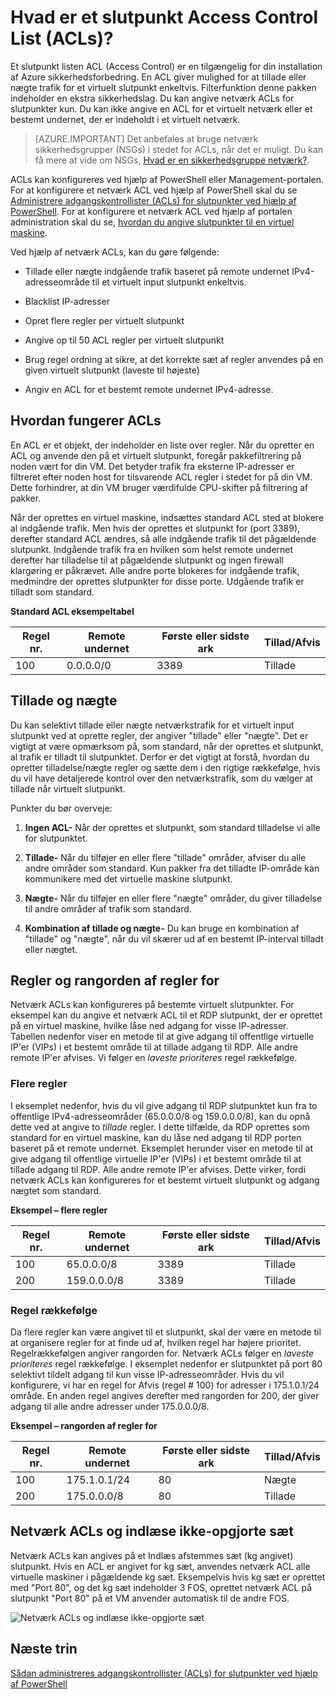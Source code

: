 <properties
   pageTitle="Hvad er et netværk listen ACL (Access Control)?"
   description="Få mere at vide om ACLs"
   services="virtual-network"
   documentationCenter="na"
   authors="jimdial"
   manager="carmonm"
   editor="tysonn" />
<tags
   ms.service="virtual-network"
   ms.devlang="na"
   ms.topic="article"
   ms.tgt_pltfrm="na"
   ms.workload="infrastructure-services"
   ms.date="03/15/2016"
   ms.author="jdial" />

# <a name="what-is-an-endpoint-access-control-list-acls"></a>Hvad er et slutpunkt Access Control List (ACLs)?

Et slutpunkt listen ACL (Access Control) er en tilgængelig for din installation af Azure sikkerhedsforbedring. En ACL giver mulighed for at tillade eller nægte trafik for et virtuelt slutpunkt enkeltvis. Filterfunktion denne pakken indeholder en ekstra sikkerhedslag. Du kan angive netværk ACLs for slutpunkter kun. Du kan ikke angive en ACL for et virtuelt netværk eller et bestemt undernet, der er indeholdt i et virtuelt netværk.

> [AZURE.IMPORTANT] Det anbefales at bruge netværk sikkerhedsgrupper (NSGs) i stedet for ACLs, når det er muligt. Du kan få mere at vide om NSGs, [Hvad er en sikkerhedsgruppe netværk?](virtual-networks-nsg.md).

ACLs kan konfigureres ved hjælp af PowerShell eller Management-portalen. For at konfigurere et netværk ACL ved hjælp af PowerShell skal du se [Administrere adgangskontrollister (ACLs) for slutpunkter ved hjælp af PowerShell](virtual-networks-acl-powershell.md). For at konfigurere et netværk ACL ved hjælp af portalen administration skal du se, [hvordan du angive slutpunkter til en virtuel maskine](../virtual-machines/virtual-machines-windows-classic-setup-endpoints.md).

Ved hjælp af netværk ACLs, kan du gøre følgende:

- Tillade eller nægte indgående trafik baseret på remote undernet IPv4-adresseområde til et virtuelt input slutpunkt enkeltvis.

- Blacklist IP-adresser

- Opret flere regler per virtuelt slutpunkt

- Angive op til 50 ACL regler per virtuelt slutpunkt

- Brug regel ordning at sikre, at det korrekte sæt af regler anvendes på en given virtuelt slutpunkt (laveste til højeste)

- Angiv en ACL for et bestemt remote undernet IPv4-adresse.

## <a name="how-acls-work"></a>Hvordan fungerer ACLs

En ACL er et objekt, der indeholder en liste over regler. Når du opretter en ACL og anvende den på et virtuelt slutpunkt, foregår pakkefiltrering på noden vært for din VM. Det betyder trafik fra eksterne IP-adresser er filtreret efter noden host for tilsvarende ACL regler i stedet for på din VM. Dette forhindrer, at din VM bruger værdifulde CPU-skifter på filtrering af pakker.

Når der oprettes en virtuel maskine, indsættes standard ACL sted at blokere al indgående trafik. Men hvis der oprettes et slutpunkt for (port 3389), derefter standard ACL ændres, så alle indgående trafik til det pågældende slutpunkt. Indgående trafik fra en hvilken som helst remote undernet derefter har tilladelse til at pågældende slutpunkt og ingen firewall klargøring er påkrævet. Alle andre porte blokeres for indgående trafik, medmindre der oprettes slutpunkter for disse porte. Udgående trafik er tilladt som standard.

**Standard ACL eksempeltabel**

| **Regel nr.** | **Remote undernet** | **Første eller sidste ark** | **Tillad/Afvis** |
|--------|---------------|----------|-------------|
| 100    | 0.0.0.0/0     | 3389     | Tillade      |

## <a name="permit-and-deny"></a>Tillade og nægte

Du kan selektivt tillade eller nægte netværkstrafik for et virtuelt input slutpunkt ved at oprette regler, der angiver "tillade" eller "nægte". Det er vigtigt at være opmærksom på, som standard, når der oprettes et slutpunkt, al trafik er tilladt til slutpunktet. Derfor er det vigtigt at forstå, hvordan du opretter tilladelse/nægte regler og sætte dem i den rigtige rækkefølge, hvis du vil have detaljerede kontrol over den netværkstrafik, som du vælger at tillade når virtuelt slutpunkt.

Punkter du bør overveje:

1. **Ingen ACL-** Når der oprettes et slutpunkt, som standard tilladelse vi alle for slutpunktet.

1. **Tillade-** Når du tilføjer en eller flere "tillade" områder, afviser du alle andre områder som standard. Kun pakker fra det tilladte IP-område kan kommunikere med det virtuelle maskine slutpunkt.

1. **Nægte-** Når du tilføjer en eller flere "nægte" områder, du giver tilladelse til andre områder af trafik som standard.

1. **Kombination af tillade og nægte-** Du kan bruge en kombination af "tillade" og "nægte", når du vil skærer ud af en bestemt IP-interval tilladt eller nægtet.

## <a name="rules-and-rule-precedence"></a>Regler og rangorden af regler for

Netværk ACLs kan konfigureres på bestemte virtuelt slutpunkter. For eksempel kan du angive et netværk ACL til et RDP slutpunkt, der er oprettet på en virtuel maskine, hvilke låse ned adgang for visse IP-adresser. Tabellen nedenfor viser en metode til at give adgang til offentlige virtuelle IP'er (VIPs) i et bestemt område til at tillade adgang til RDP. Alle andre remote IP'er afvises. Vi følger en *laveste prioriteres* regel rækkefølge.

### <a name="multiple-rules"></a>Flere regler

I eksemplet nedenfor, hvis du vil give adgang til RDP slutpunktet kun fra to offentlige IPv4-adresseområder (65.0.0.0/8 og 159.0.0.0/8), kan du opnå dette ved at angive to *tillade* regler. I dette tilfælde, da RDP oprettes som standard for en virtuel maskine, kan du låse ned adgang til RDP porten baseret på et remote undernet. Eksemplet herunder viser en metode til at give adgang til offentlige virtuelle IP'er (VIPs) i et bestemt område til at tillade adgang til RDP. Alle andre remote IP'er afvises. Dette virker, fordi netværk ACLs kan konfigureres for et bestemt virtuelt slutpunkt og adgang nægtet som standard.

**Eksempel – flere regler**

| **Regel nr.** | **Remote undernet** | **Første eller sidste ark** | **Tillad/Afvis** |
|--------|---------------|----------|-------------|
| 100    | 65.0.0.0/8    | 3389     | Tillade      |
| 200    | 159.0.0.0/8   | 3389     | Tillade      |

### <a name="rule-order"></a>Regel rækkefølge

Da flere regler kan være angivet til et slutpunkt, skal der være en metode til at organisere regler for at finde ud af, hvilken regel har højere prioritet. Regelrækkefølgen angiver rangorden for. Netværk ACLs følger en *laveste prioriteres* regel rækkefølge. I eksemplet nedenfor er slutpunktet på port 80 selektivt tildelt adgang til kun visse IP-adresseområder. Hvis du vil konfigurere, vi har en regel for Afvis (regel \# 100) for adresser i 175.1.0.1/24 område. En anden regel angives derefter med rangorden for 200, der giver adgang til alle andre adresser under 175.0.0.0/8.

**Eksempel – rangorden af regler for**

| **Regel nr.** | **Remote undernet** | **Første eller sidste ark** | **Tillad/Afvis** |
|--------|---------------|----------|-------------|
| 100    | 175.1.0.1/24  | 80       | Nægte        |
| 200    | 175.0.0.0/8   | 80       | Tillade      |

## <a name="network-acls-and-load-balanced-sets"></a>Netværk ACLs og indlæse ikke-opgjorte sæt

Netværk ACLs kan angives på et Indlæs afstemmes sæt (kg angivet) slutpunkt. Hvis en ACL er angivet for kg sæt, anvendes netværk ACL alle virtuelle maskiner i pågældende kg sæt. Eksempelvis hvis kg sæt er oprettet med "Port 80", og det kg sæt indeholder 3 FOS, oprettet netværk ACL på slutpunkt "Port 80" på et VM anvender automatisk til de andre FOS.

![Netværk ACLs og indlæse ikke-opgjorte sæt](./media/virtual-networks-acl/IC674733.png)

## <a name="next-steps"></a>Næste trin

[Sådan administreres adgangskontrollister (ACLs) for slutpunkter ved hjælp af PowerShell](virtual-networks-acl-powershell.md)
